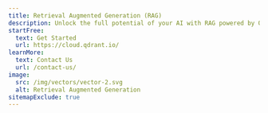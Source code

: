 ```yaml
---
title: Retrieval Augmented Generation (RAG)
description: Unlock the full potential of your AI with RAG powered by Qdrant. Dive into a new era of intelligent applications that understand and interact with unprecedented accuracy and depth.
startFree:
  text: Get Started
  url: https://cloud.qdrant.io/
learnMore:
  text: Contact Us
  url: /contact-us/
image:
  src: /img/vectors/vector-2.svg
  alt: Retrieval Augmented Generation
sitemapExclude: true
---
```


